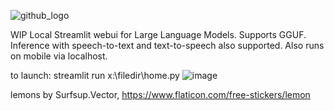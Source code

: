 ![github_logo](https://github.com/3eeps/llmon-py/assets/55860052/ce1faa0d-5c56-4551-93f9-74f8aa37732d)

WIP Local Streamlit webui for Large Language Models. Supports GGUF. 
Inference with speech-to-text and text-to-speech also supported.
Also runs on mobile via localhost.

to launch: streamlit run x:\filedir\home.py 
![image](https://github.com/3eeps/llmon-py/assets/55860052/2c28e654-4b5a-417f-b898-e09c3913033b)

lemons by Surfsup.Vector, https://www.flaticon.com/free-stickers/lemon

